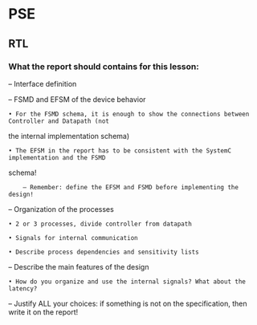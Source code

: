 # PSE

## RTL

### What the report should contains for this lesson:

– Interface definition

– FSMD and EFSM of the device behavior

	• For the FSMD schema, it is enough to show the connections between Controller and Datapath (not
the internal implementation schema)

	• The EFSM in the report has to be consistent with the SystemC implementation and the FSMD
schema!

		– Remember: define the EFSM and FSMD before implementing the design!

– Organization of the processes

	• 2 or 3 processes, divide controller from datapath

	• Signals for internal communication

	• Describe process dependencies and sensitivity lists

– Describe the main features of the design

	• How do you organize and use the internal signals? What about the latency?

– Justify ALL your choices: if something is not on the specification, then write it on the report!
